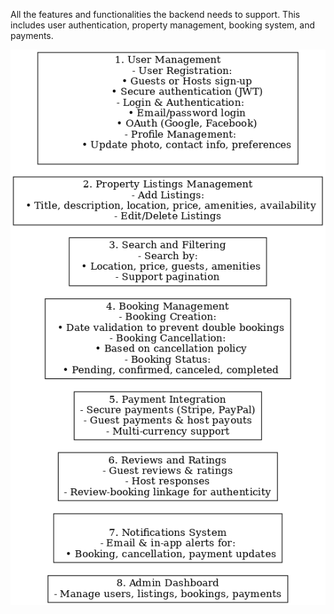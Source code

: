 All the features and functionalities the backend needs to support. This includes user authentication, property management, booking system, and payments.

![requirements_image](./Airbnb_Backend_requirements.png "REQUIREMENTS")
